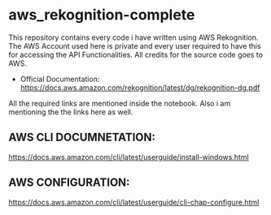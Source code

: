 # aws_rekognition-complete

This repository contains every code i have written using AWS Rekognition. The AWS Account used here is private and every user required to have 
this for accessing the API Functionalities.
All credits for the source code goes to AWS.

- Official Documentation: https://docs.aws.amazon.com/rekognition/latest/dg/rekognition-dg.pdf

All the required links are mentioned inside the notebook.
Also i am mentioning the the links here as well.

## AWS CLI DOCUMNETATION:
https://docs.aws.amazon.com/cli/latest/userguide/install-windows.html

## AWS CONFIGURATION:
https://docs.aws.amazon.com/cli/latest/userguide/cli-chap-configure.html
